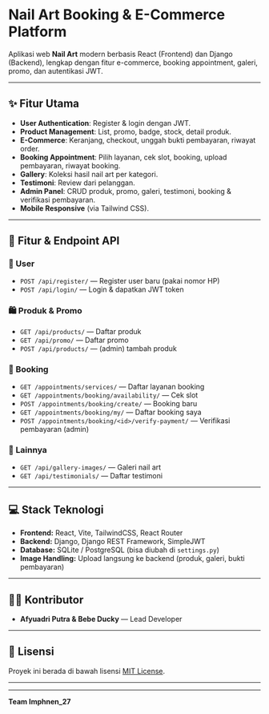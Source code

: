 # Nail Art Booking & E-Commerce Platform

Aplikasi web **Nail Art** modern berbasis React (Frontend) dan Django (Backend), lengkap dengan fitur e-commerce, booking appointment, galeri, promo, dan autentikasi JWT.

---

## ✨ Fitur Utama

- **User Authentication**: Register & login dengan JWT.
- **Product Management**: List, promo, badge, stock, detail produk.
- **E-Commerce**: Keranjang, checkout, unggah bukti pembayaran, riwayat order.
- **Booking Appointment**: Pilih layanan, cek slot, booking, upload pembayaran, riwayat booking.
- **Gallery**: Koleksi hasil nail art per kategori.
- **Testimoni**: Review dari pelanggan.
- **Admin Panel**: CRUD produk, promo, galeri, testimoni, booking & verifikasi pembayaran.
- **Mobile Responsive** (via Tailwind CSS).

---

## 📖 Fitur & Endpoint API

### 👤 User
- `POST /api/register/` — Register user baru (pakai nomor HP)
- `POST /api/login/` — Login & dapatkan JWT token

### 🛍️ Produk & Promo
- `GET /api/products/` — Daftar produk
- `GET /api/promo/` — Daftar promo
- `POST /api/products/` — (admin) tambah produk

### 📅 Booking
- `GET /appointments/services/` — Daftar layanan booking
- `GET /appointments/booking/availability/` — Cek slot
- `POST /appointments/booking/create/` — Booking baru
- `GET /appointments/booking/my/` — Daftar booking saya
- `POST /appointments/booking/<id>/verify-payment/` — Verifikasi pembayaran (admin)

### 🌸 Lainnya
- `GET /api/gallery-images/` — Galeri nail art
- `GET /api/testimonials/` — Daftar testimoni

---

## 💻 Stack Teknologi

- **Frontend:** React, Vite, TailwindCSS, React Router
- **Backend:** Django, Django REST Framework, SimpleJWT
- **Database:** SQLite / PostgreSQL (bisa diubah di `settings.py`)
- **Image Handling:** Upload langsung ke backend (produk, galeri, bukti pembayaran)

---

## 🧑‍💻 Kontributor

- **Afyuadri Putra & Bebe Ducky** — Lead Developer

---

## 📄 Lisensi

Proyek ini berada di bawah lisensi [MIT License](LICENSE).

---


---

**Team Imphnen_27**




